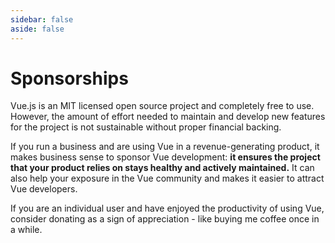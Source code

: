 ```yaml
---
sidebar: false
aside: false
---
```


# Sponsorships <Badge text="WIP" />

Vue.js is an MIT licensed open source project and completely free to use.
However, the amount of effort needed to maintain and develop new features for the project is not sustainable without proper financial backing.

If you run a business and are using Vue in a revenue-generating product, it makes business sense to sponsor Vue development: **it ensures the project that your product relies on stays healthy and actively maintained.** It can also help your exposure in the Vue community and makes it easier to attract Vue developers.

If you are an individual user and have enjoyed the productivity of using Vue, consider donating as a sign of appreciation - like buying me coffee once in a while.
